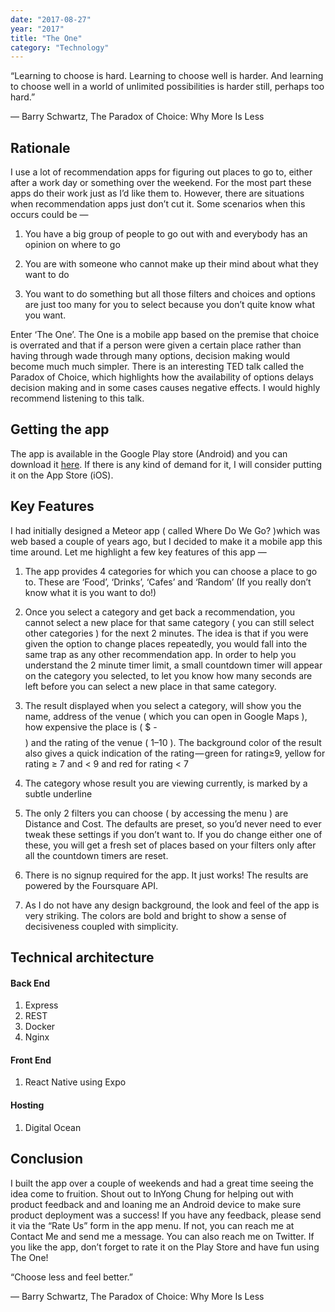 ```yaml
---
date: "2017-08-27"
year: "2017"
title: "The One"
category: "Technology"
---
```


“Learning to choose is hard. Learning to choose well is harder. And learning to choose well in a world of unlimited possibilities is harder still, perhaps too hard.”

― Barry Schwartz, The Paradox of Choice: Why More Is Less

## Rationale

I use a lot of recommendation apps for figuring out places to go to, either after a work day or something over the weekend. For the most part these apps do their work just as I’d like them to. However, there are situations when recommendation apps just don’t cut it. Some scenarios when this occurs could be —

1. You have a big group of people to go out with and everybody has an opinion on where to go

2. You are with someone who cannot make up their mind about what they want to do

3. You want to do something but all those filters and choices and options are just too many for you to select because you don’t quite know what you want.

Enter ‘The One’. The One is a mobile app based on the premise that choice is overrated and that if a person were given a certain place rather than having through wade through many options, decision making would become much much simpler. There is an interesting TED talk called the Paradox of Choice, which highlights how the availability of options delays decision making and in some cases causes negative effects. I would highly recommend listening to this talk.

## Getting the app

The app is available in the Google Play store (Android) and you can download it [here](https://play.google.com/store/search?q=org.tnc.theone&hl=en). If there is any kind of demand for it, I will consider putting it on the App Store (iOS).
## Key Features

I had initially designed a Meteor app ( called Where Do We Go? )which was web based a couple of years ago, but I decided to make it a mobile app this time around. Let me highlight a few key features of this app —

1. The app provides 4 categories for which you can choose a place to go to. These are ‘Food’, ‘Drinks’, ‘Cafes’ and ‘Random’ (If you really don’t know what it is you want to do!)

2. Once you select a category and get back a recommendation, you cannot select a new place for that same category ( you can still select other categories ) for the next 2 minutes. The idea is that if you were given the option to change places repeatedly, you would fall into the same trap as any other recommendation app. In order to help you understand the 2 minute timer limit, a small countdown timer will appear on the category you selected, to let you know how many seconds are left before you can select a new place in that same category.

3. The result displayed when you select a category, will show you the name, address of the venue ( which you can open in Google Maps ), how expensive the place is ( $ -$$$$ ) and the rating of the venue ( 1–10 ). The background color of the result also gives a quick indication of the rating — green for rating≥9, yellow for rating ≥ 7 and < 9 and red for rating < 7

4. The category whose result you are viewing currently, is marked by a subtle underline

5. The only 2 filters you can choose ( by accessing the menu ) are Distance and Cost. The defaults are preset, so you’d never need to ever tweak these settings if you don’t want to. If you do change either one of these, you will get a fresh set of places based on your filters only after all the countdown timers are reset.

6. There is no signup required for the app. It just works! The results are powered by the Foursquare API.

7. As I do not have any design background, the look and feel of the app is very striking. The colors are bold and bright to show a sense of decisiveness coupled with simplicity.

## Technical architecture

#### Back End

1. Express
2. REST
3. Docker
4. Nginx

#### Front End

1. React Native using Expo

#### Hosting

1. Digital Ocean

## Conclusion

I built the app over a couple of weekends and had a great time seeing the idea come to fruition. Shout out to InYong Chung for helping out with product feedback and and loaning me an Android device to make sure product deployment was a success! If you have any feedback, please send it via the “Rate Us” form in the app menu. If not, you can reach me at Contact Me and send me a message. You can also reach me on Twitter. If you like the app, don’t forget to rate it on the Play Store and have fun using The One!

“Choose less and feel better.”

― Barry Schwartz, The Paradox of Choice: Why More Is Less

